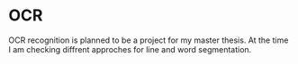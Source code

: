 # OCR

OCR recognition is planned to be a project for my master thesis. 
At the time I am checking diffrent approches for line and word segmentation.
